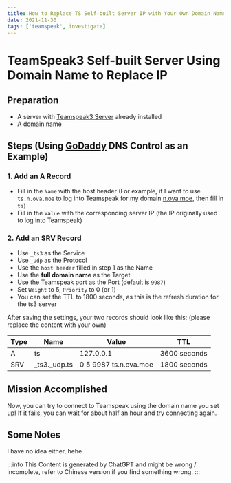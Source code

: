 ```yaml
---
title: How to Replace TS Self-built Server IP with Your Own Domain Name
date: 2021-11-30
tags: ['teamspeak', investigate]
---
```


# TeamSpeak3 Self-built Server Using Domain Name to Replace IP

## Preparation

- A server with [Teamspeak3 Server](https://www.teamspeak.com/en/downloads/#server) already installed
- A domain name

<!--truncate-->

## Steps (Using [GoDaddy](https://www.godaddy.com/) DNS Control as an Example)

### 1. Add an A Record
- Fill in the `Name` with the host header (For example, if I want to use `ts.n.ova.moe` to log into Teamspeak for my domain [n.ova.moe](https://n.ova.moe), then fill in `ts`)
- Fill in the `Value` with the corresponding server IP (the IP originally used to log into Teamspeak)

### 2. Add an SRV Record
- Use `_ts3` as the Service
- Use `_udp` as the Protocol
- Use the `host header` filled in step 1 as the Name
- Use the **full domain name** as the Target
- Use the Teamspeak port as the Port (default is `9987`)
- Set `Weight` to 5, `Priority` to 0 (or 1)
- You can set the TTL to 1800 seconds, as this is the refresh duration for the ts3 server

After saving the settings, your two records should look like this: (please replace the content with your own)

| Type | Name | Value | TTL |
| ---- | ---- | ---- | ---- |
| A | ts | 127.0.0.1 | 3600 seconds | 
| SRV | _ts3._udp.ts | 0 5 9987 ts.n.ova.moe | 1800 seconds |

## Mission Accomplished
Now, you can try to connect to Teamspeak using the domain name you set up!
If it fails, you can wait for about half an hour and try connecting again.

## Some Notes
I have no idea either, hehe

:::info
This Content is generated by ChatGPT and might be wrong / incomplete, refer to Chinese version if you find something wrong.
:::

<!-- AI -->
